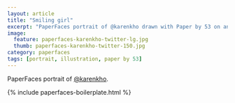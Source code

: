```yaml
---
layout: article
title: "Smiling girl"
excerpt: "PaperFaces portrait of @karenkho drawn with Paper by 53 on an iPad."
image: 
  feature: paperfaces-karenkho-twitter-lg.jpg
  thumb: paperfaces-karenkho-twitter-150.jpg
category: paperfaces
tags: [portrait, illustration, paper by 53]
---
```


PaperFaces portrait of [@karenkho](http://twitter.com/karenkho).

{% include paperfaces-boilerplate.html %}